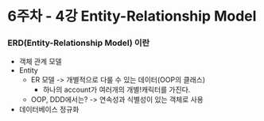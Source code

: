 # 6주차 - 4강 Entity-Relationship Model

### ERD(Entity-Relationship Model) 이란
* 객체 관계 모델
* Entity
  * ER 모델 -> 개별적으로 다룰 수 있는 데이터(OOP의 클래스)
    * 하나의 account가 여러개의 개별!캐릭터를 가진다.
  * OOP, DDD에서는? -> 연속성과 식별성이 있는 객체로 사용
* 데이터베이스 정규화
